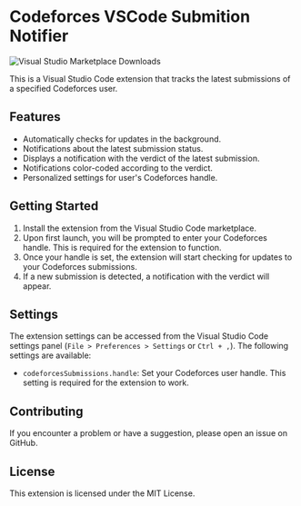 # Codeforces VSCode Submition Notifier

![Visual Studio Marketplace Downloads](https://img.shields.io/visual-studio-marketplace/d/leonardo16.codeforces-notify?color=red)


This is a Visual Studio Code extension that tracks the latest submissions of a specified Codeforces user. 

## Features

- Automatically checks for updates in the background.
- Notifications about the latest submission status.
- Displays a notification with the verdict of the latest submission.
- Notifications color-coded according to the verdict.
- Personalized settings for user's Codeforces handle.

## Getting Started

1. Install the extension from the Visual Studio Code marketplace.
2. Upon first launch, you will be prompted to enter your Codeforces handle. This is required for the extension to function.
3. Once your handle is set, the extension will start checking for updates to your Codeforces submissions.
4. If a new submission is detected, a notification with the verdict will appear.

## Settings

The extension settings can be accessed from the Visual Studio Code settings panel (`File > Preferences > Settings` or `Ctrl + ,`). The following settings are available:

- `codeforcesSubmissions.handle`: Set your Codeforces user handle. This setting is required for the extension to work.

## Contributing

If you encounter a problem or have a suggestion, please open an issue on GitHub.

## License

This extension is licensed under the MIT License.
